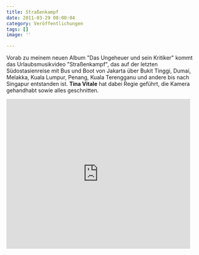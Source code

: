 ```yaml
---
title: Straßenkampf
date: 2011-03-29 08:00:04
category: Veröffentlichungen
tags: []
image: ''

---
```


Vorab zu meinem neuen Album "Das Ungeheuer und sein Kritiker" kommt das Urlaubsmusikvideo "Straßenkampf", das auf der letzten Südostasienreise mit Bus und Boot von Jakarta über Bukit Tinggi, Dumai, Melakka, Kuala Lumpur, Penang, Kuala Terengganu und andere bis nach Singapur entstanden ist. **Tina Vitale** hat dabei Regie geführt, die Kamera gehandhabt sowie alles geschnitten.  
<iframe title="YouTube video player" width="480" height="390" src="http://www.youtube.com/embed/ZfwS8zG-RR8" frameborder="0" allowfullscreen></iframe>
